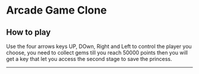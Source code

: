 # Arcade Game Clone

## How to play
Use the four arrows keys UP, DOwn, Right and Left to control the player you choose,
you need to collect gems till you reach 50000 points then you will get a key that let you access the second stage to save the princess.
* * *

